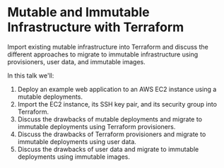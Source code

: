 # Mutable and Immutable Infrastructure with Terraform

 Import existing mutable infrastructure into Terraform and discuss the different
 approaches to migrate to immutable infrastructure using provisioners, user
 data, and immutable images.

 In this talk we'll:

1. Deploy an example web application to an AWS EC2 instance using a mutable
   deployments.
1. Import the EC2 instance, its SSH key pair, and its security group into
   Terraform.
1. Discuss the drawbacks of mutable deployments and migrate to immutable
   deployments using Terraform provisioners.
1. Discuss the drawbacks of Terraform provisioners and migrate to immutable
   deployments using user data.
1. Discuss the drawbacks of user data and migrate to immutable deployments using
   immutable images.
